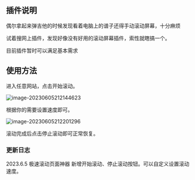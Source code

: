 ## 插件说明

偶尔拿起来弹吉他的时候发现看着电脑上的谱子还得手动滚动屏幕，十分麻烦

试着搜网上插件，发现好像没有好用的滚动屏幕插件，索性就瞎搞一个。

目前插件暂时可以满足基本需求

## 使用方法

进入任意网站，点击开始滚动。

![image-20230605212144623](https://picosssuyin.oss-cn-beijing.aliyuncs.com/img-typora/image-20230605212144623.png)

根据你的需要设置速度即可。

![image-20230605212201296](https://picosssuyin.oss-cn-beijing.aliyuncs.com/img-typora/image-20230605212201296.png)

滚动完成后点击停止滚动即可正常恢复。



### 更新日志

2023.6.5 极速滚动页面神器  新增开始滚动、停止滚动按钮。可以自定义设置滚动速度。
